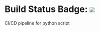# Build Status Badge: [![](https://github.com/nitinrajput1997/pythonscript_pipeline/workflows/Pipeline/badge.svg)](https://github.com/nitinrajput1997/pythonscript_pipeline/actions)

CI/CD pipeline for python script


